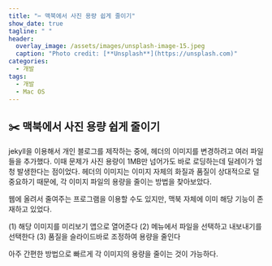 ```yaml
---
title: "✂️ 맥북에서 사진 용량 쉽게 줄이기"
show_date: true
tagline: " "
header:
  overlay_image: /assets/images/unsplash-image-15.jpeg
  caption: "Photo credit: [**Unsplash**](https://unsplash.com)"
categories:
  - 개발
tags:
  - 개발
  - Mac OS
---
```


## ✂️ 맥북에서 사진 용량 쉽게 줄이기

jekyll을 이용해서 개인 블로그를 제작하는 중에, 헤더의 이미지를 변경하려고 여러 파일들을 추가했다.
이때 문제가 사진 용량이 1MB만 넘어가도 바로 로딩하는데 딜레이가 엄청 발생한다는 점이었다.
헤더의 이미지는 이미지 자체의 화질과 품질이 상대적으로 덜 중요하기 때문에, 각 이미지 파일의 용량을 줄이는 방법을 찾아보았다.

웹에 올려서 줄여주는 프로그램을 이용할 수도 있지만, 맥북 자체에 이미 해당 기능이 존재하고 있었다.

(1) 해당 이미지를 미리보기 앱으로 열어준다
(2) 메뉴에서 파일을 선택하고 내보내기를 선택한다
(3) 품질을 슬라이드바로 조정하여 용량을 줄인다

아주 간편한 방법으로 빠르게 각 이미지의 용량을 줄이는 것이 가능하다.

